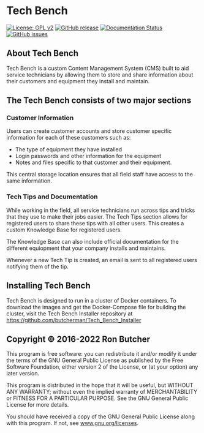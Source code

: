 # Tech Bench

[![License: GPL v2](https://img.shields.io/badge/License-GPL%20v2-blue.svg)](https://www.gnu.org/licenses/old-licenses/gpl-2.0.en.html)
[![GitHub release](https://img.shields.io/github/release/Butcherman/Tech_Bench)](https://GitHub.com/Butcherman/Tech_Bench/releases/)
[![Documentation Status](https://readthedocs.org/projects/tech-bench/badge/?version=latest)](https://tech-bench.readthedocs.io/en/latest/?badge=latest)
[![GitHub issues](https://img.shields.io/github/issues/Butcherman/Tech_Bench)](https://GitHub.com/Butcherman/Tech_Bench/issues/)

## About Tech Bench

Tech Bench is a custom Content Management System (CMS) built to aid service technicians by allowing them to store and share information about their customers and equipment they install and maintain.

## The Tech Bench consists of two major sections

### Customer Information

Users can create customer accounts and store customer specific information for each of these customers such as:

* The type of equipment they have installed
* Login passwords and other information for the equipment
* Notes and files specific to that customer and their equipment.

This central storage location ensures that all field staff have access to the same information.

### Tech Tips and Documentation

While working in the field, all service technicians run across tips and tricks that they use to make their jobs easier.  The Tech Tips section allows for registered users to share these tips with all other users.  This creates a custom Knowledge Base for registered users.

The Knowledge Base can also include official documentation for the different equiopment that your company installs and maintains.

Whenever a new Tech Tip is created, an email is sent to all registered users notifying them of the tip.

## Installing Tech Bench

Tech Bench is designed to run in a cluster of Docker containers.  To download the images and get the Docker-Compose file for building the cluster, visit the Tech Bench Installer repository at <https://github.com/butcherman/Tech_Bench_Installer>

## Copyright © 2016-2022 Ron Butcher

This program is free software:  you can redistribute it and/or modify it under the terms of the GNU
General Public License as published by the Free Software Foundation, either version 2 of the License,
or (at your option) any later version.

This program is distributed in the hope that it will be useful, but WITHOUT ANY WARRANTY; without even
the implied warranty of MERCHANTABILITY or FITNESS FOR A PARTICULAR PURPOSE.  See the GNU General Public
License for more details.

You should have received a copy of the GNU General Public License along with this program.  If not, see
www.gnu.org/licenses.
